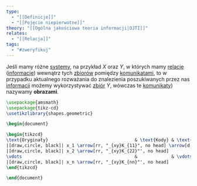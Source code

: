 ```yaml
---
type:
  - "[[Definicje]]"
  - "[[Pojęcie niepierwotne]]"
theory: "[[Ogólna jakościowa teoria informacji|OJTI]]"
relates:
  - "[[Relacja]]"
tags:
  - "#zweryfikuj"
---
```

Jeśli mamy różne [systemy](System.md), na przykład $X$ oraz $Y$, w których mamy [relacje](Relacja.md) ([informacje](Informacja.md)) wewnątrz tych [zbiorów](Zbiór.md) pomiędzy [komunikatami](Komunikat.md), to w przypadku aktualnego rozważania do znalezienia poszukiwanych przez nas [informacji](Informacja.md) możemy wykorzystywać [zbiór](Zbiór.md) $Y$, wówczas te [komunikaty](Komunikat.md)) nazywamy **obrazami**.

```tikz
\usepackage{amsmath}
\usepackage{tikz-cd}
\usetikzlibrary{shapes.geometric}

\begin{document}

\begin{tikzcd}
\text{Oryginały}                                 & \text{Kody} & \text{Obrazy}            \\
|[draw,circle, black]| x_1 \arrow[rr, "_{xy}K_{11}", no head] \arrow[d, "_{x}I_{12}"', no head] &             & |[draw,circle, red]| y_1 \arrow[d, "_{y}I_{12}", no head] \\
|[draw,circle, black]| x_2 \arrow[rr, "_{xy}K_{22}"', no head]                      &             & |[draw,circle, red]| y_2                      \\
\vdots                                           &             & \vdots                   \\
|[draw,circle, black]| x_n \arrow[rr, "_{xy}K_{nn}"', no head]                      &             & |[draw,circle, red]| y_n                     
\end{tikzcd}

\end{document}
```


